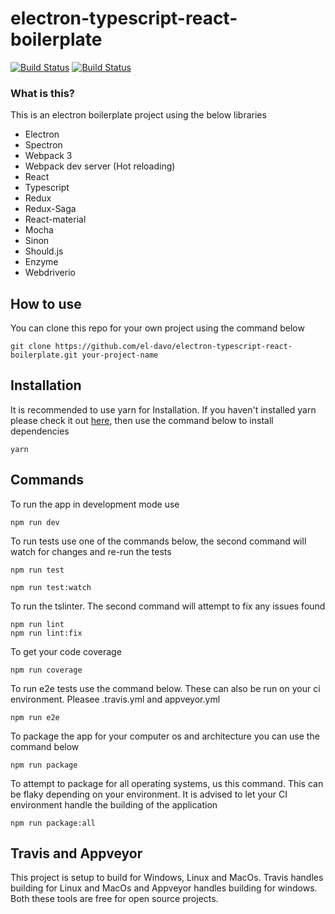# electron-typescript-react-boilerplate

[![Build Status](https://travis-ci.org/el-davo/electron-typescript-react-boilerplate.svg?branch=master)](https://travis-ci.org/el-davo/electron-typescript-react-boilerplate)
[![Build Status](https://ci.appveyor.com/api/projects/status/ql2r93kj81imv63a/branch/master?svg=true
)](https://ci.appveyor.com/project/el-davo/electron-typescript-react-boilerplate/branch/master)

### What is this?

This is an electron boilerplate project using the below libraries
 
 * Electron
 * Spectron
 * Webpack 3
 * Webpack dev server (Hot reloading)
 * React
 * Typescript
 * Redux
 * Redux-Saga
 * React-material
 * Mocha
 * Sinon
 * Should.js
 * Enzyme
 * Webdriverio

## How to use

You can clone this repo for your own project using the command below

```
git clone https://github.com/el-davo/electron-typescript-react-boilerplate.git your-project-name
```

## Installation

It is recommended to use yarn for Installation. If you haven't installed yarn please check it out [here](https://yarnpkg.com/en/), then use the command below to install dependencies

```
yarn
```

## Commands

To run the app in development mode use

```
npm run dev
```

To run tests use one of the commands below, the second command will watch for changes and re-run the tests

```
npm run test

npm run test:watch
```

To run the tslinter. The second command will attempt to fix any issues found

```
npm run lint
npm run lint:fix
```

To get your code coverage

```
npm run coverage
```

To run e2e tests use the command below. These can also be run on your ci environment. Pleasee .travis.yml and appveyor.yml

```
npm run e2e
```

To package the app for your computer os and architecture you can use the command below

```
npm run package
```

To attempt to package for all operating systems, us this command. This can be flaky depending on your environment. It is advised to let your CI environment handle the building of the application

```
npm run package:all
```

## Travis and Appveyor

This project is setup to build for Windows, Linux and MacOs. Travis handles building for Linux and MacOs and Appveyor handles building for windows.
Both these tools are free for open source projects.
